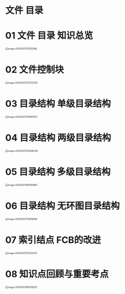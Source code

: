 # 文件 目录



# 01 文件 目录 知识总览

<img src="https://cvp.oss-cn-shanghai.aliyuncs.com/picgo/202405211130510.png" alt="image-20240521113012266" style="zoom:50%;" />



# 02 文件控制块

<img src="https://cvp.oss-cn-shanghai.aliyuncs.com/picgo/202405211237002.png" alt="image-20240521123732528" style="zoom:50%;" />



# 03 目录结构 单级目录结构

<img src="https://cvp.oss-cn-shanghai.aliyuncs.com/picgo/202405211248329.png" alt="image-20240521124844212" style="zoom:50%;" />



# 04 目录结构 两级目录结构

<img src="https://cvp.oss-cn-shanghai.aliyuncs.com/picgo/202405211542383.png" alt="image-20240521154208236" style="zoom: 50%;" />



# 05 目录结构 多级目录结构

<img src="https://cvp.oss-cn-shanghai.aliyuncs.com/picgo/202405211640207.png" alt="image-20240521164055681" style="zoom:50%;" />



# 06 目录结构 无环图目录结构

<img src="https://cvp.oss-cn-shanghai.aliyuncs.com/picgo/202405211708178.png" alt="image-20240521170815956" style="zoom:50%;" />



# 07 索引结点 FCB的改进

<img src="https://cvp.oss-cn-shanghai.aliyuncs.com/picgo/202405211752544.png" alt="image-20240521175234213" style="zoom:50%;" />



# 08 知识点回顾与重要考点

<img src="https://cvp.oss-cn-shanghai.aliyuncs.com/picgo/202405211825339.png" alt="image-20240521182559125" style="zoom:50%;" />